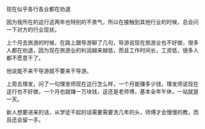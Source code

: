 现在似乎各行各业都在劝退



因为我所在的这行这两年也特别的不景气，所以在接触到其他行业的时候，总会问一下对方的行业现状。



上个月去旅游的时候，在路上跟导游聊了几句，导游说现在旅游业也不好做，很多人都在劝退，因为现在旅游业的利润越来越低，而且工作时间长，工资低，很多人都不愿意干了。

他说能不来干导游就不要来干导游。



上周去理发，问了一句理发师现在这行怎么样，一个月能赚多少钱，理发师说现在这行也不好做，一个月也就赚一万块钱，这还是老师傅，基本全年午休，一站就是一天。

新人想要进来的话，从学徒干起的话需要需要洗几年的头，师傅才会慢慢的教，而且还会留一手。



